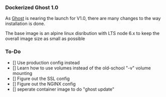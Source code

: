 ### Dockerized Ghost 1.0

As [Ghost](https://ghost.org) is nearing the launch for V1.0, there are many changes to the way installation is done.

The base image is an alpine linux disribution with LTS node 6.x to keep the overall image size as small as possible


### To-Do

- [] Use production config instead
- [] Learn how to use volumes instead of the old-school "-v" volume mounting
- [] Figure out the SSL config
- [] Figure out the NGINX config
- [] seperate container image to do "ghost update"
